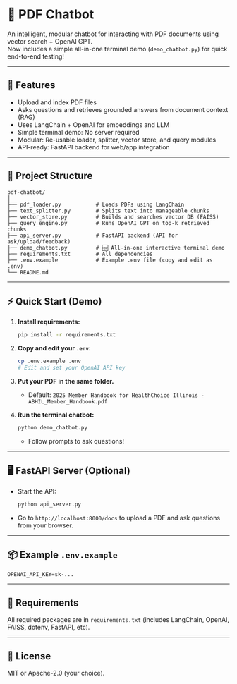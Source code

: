 # 📘 PDF Chatbot

An intelligent, modular chatbot for interacting with PDF documents using vector search + OpenAI GPT.  
Now includes a simple all-in-one terminal demo (`demo_chatbot.py`) for quick end-to-end testing!

---

## 🚀 Features

- Upload and index PDF files
- Asks questions and retrieves grounded answers from document context (RAG)
- Uses LangChain + OpenAI for embeddings and LLM
- Simple terminal demo: No server required
- Modular: Re-usable loader, splitter, vector store, and query modules
- API-ready: FastAPI backend for web/app integration

---

## 🧱 Project Structure

```
pdf-chatbot/
│
├── pdf_loader.py           # Loads PDFs using LangChain
├── text_splitter.py        # Splits text into manageable chunks
├── vector_store.py         # Builds and searches vector DB (FAISS)
├── query_engine.py         # Runs OpenAI GPT on top-k retrieved chunks
├── api_server.py           # FastAPI backend (API for ask/upload/feedback)
├── demo_chatbot.py         # 🆕 All-in-one interactive terminal demo
├── requirements.txt        # All dependencies
├── .env.example            # Example .env file (copy and edit as .env)
└── README.md
```

---

## ⚡️ Quick Start (Demo)

1. **Install requirements:**
   ```bash
   pip install -r requirements.txt
   ```

2. **Copy and edit your `.env`:**
   ```bash
   cp .env.example .env
   # Edit and set your OpenAI API key
   ```

3. **Put your PDF in the same folder.**
   - Default: `2025 Member Handbook for HealthChoice Illinois - ABHIL_Member_Handbook.pdf`

4. **Run the terminal chatbot:**
   ```bash
   python demo_chatbot.py
   ```
   - Follow prompts to ask questions!

---

## 🖥️ FastAPI Server (Optional)

- Start the API:
  ```bash
  python api_server.py
  ```
- Go to `http://localhost:8000/docs` to upload a PDF and ask questions from your browser.

---

## 📦 Example `.env.example`

```env
OPENAI_API_KEY=sk-...
```

---

## 📝 Requirements

All required packages are in `requirements.txt` (includes LangChain, OpenAI, FAISS, dotenv, FastAPI, etc).

---

## 📝 License

MIT or Apache-2.0 (your choice).
